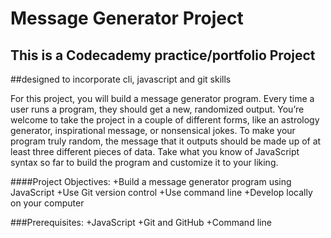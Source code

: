 # Message Generator Project

## This is a Codecademy practice/portfolio Project
##designed to incorporate cli, javascript and git skills

For this project, you will build a message generator program. 
Every time a user runs a program, they should get a new, randomized 
output. You’re welcome to take the project in a couple of different forms, 
like an astrology generator, inspirational message, or nonsensical jokes. 
To make your program truly random, the message that it outputs should be 
made up of at least three different pieces of data. Take what you know of 
JavaScript syntax so far to build the program and customize it to your liking.

####Project Objectives:
+Build a message generator program using JavaScript
+Use Git version control
+Use command line
+Develop locally on your computer

###Prerequisites:
+JavaScript
+Git and GitHub
+Command line

